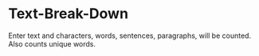 # Text-Break-Down
Enter text and characters, words, sentences, paragraphs, will be counted. Also counts unique words.
